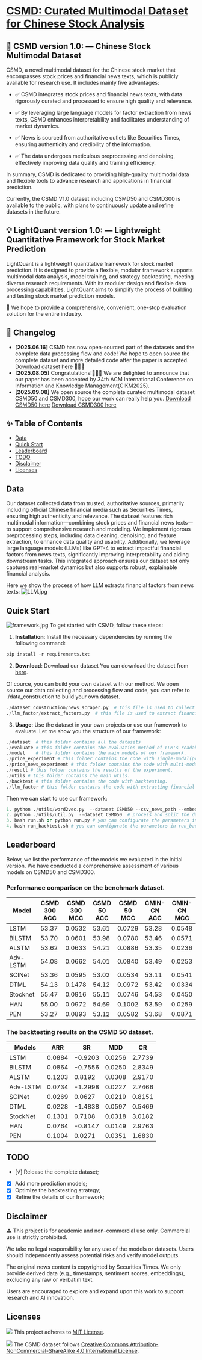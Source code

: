 # [CSMD: Curated Multimodal Dataset for Chinese Stock Analysis](https://arxiv.org/)

## 📝 CSMD version 1.0:  — Chinese Stock Multimodal Dataset
CSMD, a novel multimodal dataset for the Chinese stock market that encompasses stock prices and financial news texts, which is publicly available for research use. It includes mainly five advantages:

- ✅ CSMD integrates stock prices and financial news texts, with data rigorously curated and processed to ensure high quality and relevance.

- ✅ By leveraging large language models for factor extraction from news texts, CSMD enhances interpretability and facilitates understanding of market dynamics.

- ✅ News is sourced from authoritative outlets like Securities Times, ensuring authenticity and credibility of the information.

- ✅ The data undergoes meticulous preprocessing and denoising, effectively improving data quality and training efficiency.

In summary, CSMD is dedicated to providing high-quality multimodal data and flexible tools to advance research and applications in financial prediction.

Currently, the CSMD V1.0 dataset including CSMD50 and CSMD300 is available to the public, with plans to continuously update and refine datasets in the future.

## 💡 LightQuant version 1.0:  — Lightweight Quantitative Framework for Stock Market Prediction
LightQuant is a lightweight quantitative framework for stock market prediction. It is designed to provide a flexible, modular framework supports multimodal data analysis, model training, and strategy backtesting, meeting diverse research requirements. With its modular design and flexible data processing capabilities, LightQuant aims to simplify the process of building and testing stock market prediction models.

🤗 We hope to provide a comprehensive, convenient, one-stop evaluation solution for the entire industry.

## 🚀 Changelog
- **[2025.06.16]** CSMD has now open-sourced part of the datasets and the complete data processing flow and code! We hope to open source the complete dataset and more detailed code after the paper is accepted. [Download dataset here](./dataset) 🚀🚀🚀
- **[2025.08.05]** Congratulations!🎉🎉🎉 We are delighted to announce that our paper has been accepted by 34th ACM International Conference on Information and Knowledge Management(CIKM2025).
- **[2025.09.08]** We open source the complete curated multimodal dataset CSMD50 and CSMD300, hope our work can really help you. [Download CSMD50 here](https://drive.google.com/file/d/1vDQOQMERyjvn6Mqc6zApPx8C0al-oIj1/view?usp=sharing) [Download CSMD300 here](https://drive.google.com/file/d/1eNFkqytEwloVoKRRpwZYEI8K5BSaZSW8/view?usp=sharing) 

## ✨ Table of Contents
- [Data](#data)
- [Quick Start](#quick-start)
- [Leaderboard](#leaderboard)
- [TODO](#todo)
- [Disclaimer](#disclaimer)
- [Licenses](#licenses)

## Data
Our dataset collected data from trusted, authoritative sources, primarily including official Chinese financial media such as Securities Times, ensuring high authenticity and relevance. The dataset features rich multimodal information—combining stock prices and financial news texts—to support comprehensive research and modeling. We implement rigorous preprocessing steps, including data cleaning, denoising, and feature extraction, to enhance data quality and usability. Additionally, we leverage large language models (LLMs) like GPT-4 to extract impactful financial factors from news texts, significantly improving interpretability and aiding downstream tasks. This integrated approach ensures our dataset not only captures real-market dynamics but also supports robust, explainable financial analysis.

Here we show the process of how LLM extracts financial factors from news texts:
![LLM.jpg](./pictures/LLM.jpg)

## Quick Start
![framework.jpg](./pictures/framework.jpg)
To get started with CSMD, follow these steps:
1. **Installation**: Install the necessary dependencies by running the following command:
```python
pip install -r requirements.txt
```
2. **Download**: Download our dataset
You can download the dataset from [here](./dataset).

Of cource, you can build your own dataset with our method. We open source our data collecting and processing flow and code, you can refer to ./data_construction to build your own dataset.
```python
./dataset_construction/news_scraper.py  # this file is used to collect news data
./llm_factor/extract_factors.py  # this file is used to extract financial factors from news texts
```
3. **Usage**: Use the dataset in your own projects or use our framework to evaluate.
Let me show you the structure of our framework:
```python
./dataset  # this folder contains all the datasets
./evaluate # this folder contains the evaluation method of LLM's readability.
./model    # this folder contains the main models of our framework.
./price_experiment # this folder contains the code with single-modal(price) experiment.
./price_news_experiment # this folder contains the code with multi-modal(price and news) experiment.
./result # this folder contains the results of the experiment.
./utils # this folder contains the main utils.
./backtest # this folder contains the code with backtesting.
./llm_factor # this folder contains the code with extracting financial factors from news texts.
```
Then we can start to use our framework:
```python
1. python ./utils/word2vec.py  --dataset CSMD50 --csv_news_path --embedding_path --local_model_path --trading_date_list #  generate word2vec embedding
2. python ./utils/util.py  --dataset CSMD50  # process and split the dataset
3. bash run.sh or python run.py # you can configurate the parameters in run.sh or run.py
4. bash run_backtest.sh # you can configurate the parameters in run_backtest.sh to backtest the model
```

## Leaderboard
Below, we list the performance of the models we evaluated in the initial version. We have conducted a comprehensive assessment of various models on CSMD50 and CSMD300.

### Performance comparison on the benchmark dataset.
| Model    | CSMD 300 ACC | CSMD 300 MCC | CSMD 50 ACC | CSMD 50 MCC | CMIN-CN ACC | CMIN-CN MCC |
|----------|--------------|--------------|-------------|-------------|-------------|-------------|
| LSTM     | 53.37        | 0.0532       | 53.61       | 0.0729      | 53.28       | 0.0548      |
| BiLSTM   | 53.70        | 0.0601       | 53.98       | 0.0780      | 53.46       | 0.0571      |
| ALSTM    | 53.62        | 0.0633       | 54.21       | 0.0886      | 53.35       | 0.0236      |
| Adv-LSTM | 54.08        | 0.0662       | 54.01       | 0.0840      | 53.49       | 0.0253      |
| SCINet   | 53.36        | 0.0595       | 53.02       | 0.0534      | 53.11       | 0.0541      |
| DTML     | 54.13        | 0.1478       | 54.12       | 0.0972      | 53.42       | 0.0334      |
| Stocknet | 55.47        | 0.0916       | 55.11       | 0.0746      | 54.53       | 0.0450      |
| HAN      | 55.00        | 0.0972       | 54.69       | 0.1002      | 53.59       | 0.0259      |
| PEN      | 53.27        | 0.0893       | 53.12       | 0.0582      | 53.68       | 0.0871      |

### The backtesting results on the CSMD 50 dataset.
| Models    | ARR    | SR     | MDD    | CR     |
|-----------|--------|--------|--------|--------|
| LSTM      | 0.0884 | -0.9203 | 0.0256 | 2.7739 |
| BiLSTM    | 0.0864 | -0.7556 | 0.0250 | 2.8349 |
| ALSTM     | 0.1203 | 0.8192  | 0.0308 | 2.9170 |
| Adv-LSTM  | 0.0734 | -1.2998 | 0.0227 | 2.7466 |
| SCINet    | 0.0269 | 0.0627  | 0.0219 | 0.8151 |
| DTML      | 0.0228 | -1.4838 | 0.0597 | 0.5469 |
| StockNet  | 0.1301 | 0.7108  | 0.0318 | 3.0182 |
| HAN       | 0.0764 | -0.8147 | 0.0149 | 2.9763 |
| PEN       | 0.1004 | 0.0271  | 0.0351 | 1.6830 |


## TODO
- [√] Release the complete dataset;
- [x] Add more prediction models;
- [x] Optimize the backtesting strategy;
- [x] Refine the details of our framework;

## Disclaimer
⚠️ This project is for academic and non-commercial use only. Commercial use is strictly prohibited.

We take no legal responsibility for any use of the models or datasets. Users should independently assess potential risks and verify model outputs.

The original news content is copyrighted by Securities Times. We only provide derived data (e.g., timestamps, sentiment scores, embeddings), excluding any raw or verbatim text.

Users are encouraged to explore and expand upon this work to support research and AI innovation.

## Licenses
![](https://img.shields.io/badge/License-MIT-blue.svg#id=wZ1Hr&originHeight=20&originWidth=82&originalType=binary&ratio=1&rotation=0&showTitle=false&status=done&style=none&title=)
This project adheres to [MIT License](https://lbesson.mit-license.org/).

![](https://img.shields.io/badge/License-CC%20BY--NC--SA%204.0-lightgrey.svg#id=ZNe2m&originHeight=20&originWidth=158&originalType=binary&ratio=1&rotation=0&showTitle=false&status=done&style=none&title=)
The CSMD dataset follows [Creative Commons Attribution-NonCommercial-ShareAlike 4.0 International License](http://creativecommons.org/licenses/by-nc-sa/4.0/).

